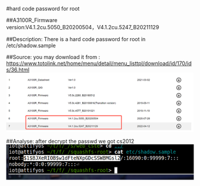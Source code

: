 #hard code password for root

##A3100R_Firmware	 
version:V4.1.2cu.5050_B20200504，V4.1.2cu.5247_B20211129

##Description:
There is a hard code password for root in /etc/shadow.sample

##Source:
you may download it from : https://www.totolink.net/home/menu/detail/menu_listtpl/download/id/170/ids/36.html
![](./img/2.png)

##Analyse:
after decrypt the passwd we got cs2012
![](./img/26.png)


